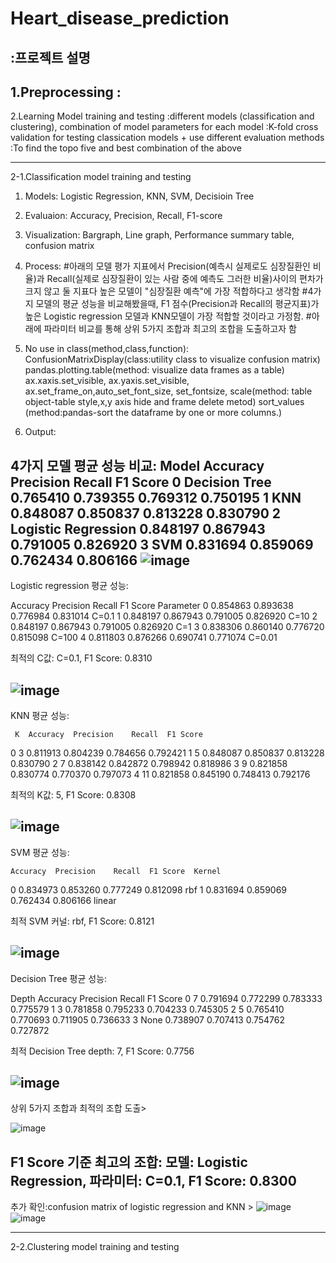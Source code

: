 # Heart_disease_prediction
:프로젝트 설명
---
1.Preprocessing
  :
---

2.Learning Model training and testing
  :different models (classification and clustering), combination of model parameters for each model
  :K-fold cross validation for testing classication models + use different evaluation methods
  :To find the topo five and best combination of the above

---

2-1.Classification model training and testing

1) Models: Logistic Regression, KNN, SVM, Decisioin Tree

2) Evaluaion: Accuracy, Precision, Recall, F1-score

3) Visualization: Bargraph, Line graph, Performance summary table, confusion matrix

4) Process: 
#아래의 모델 평가 지표에서 Precision(예측시 실제로도 심장질환인 비율)과 Recall(실제로 심장질환이 있는 사람 중에 예측도 그러한 비율)사이의 편차가 크지 않고 둘 지표다 높은 모델이 "심장질환 예측"에 가장 적합하다고 생각함
#4가지 모델의 평균 성능을 비교해봤을때, F1 점수(Precision과 Recall의 평균지표)가 높은 Logistic regression 모델과 KNN모델이 가장 적합할 것이라고 가정함.
#아래에 파라미터 비교를 통해 상위 5가지 조합과 최고의 조합을 도출하고자 함

5) No use in class(method,class,function): 
ConfusionMatrixDisplay(class:utility class to visualize confusion matrix)
pandas.plotting.table(method: visualize data frames as a table)
ax.xaxis.set_visible, ax.yaxis.set_visible, ax.set_frame_on,auto_set_font_size, set_fontsize, scale(method: table object-table style,x,y axis hide and frame delete metod)
sort_values (method:pandas-sort the dataframe by one or more columns.)

6) Output: 

4가지 모델 평균 성능 비교:
                  Model  Accuracy  Precision    Recall  F1 Score
0        Decision Tree  0.765410   0.739355  0.769312  0.750195
1                  KNN  0.848087   0.850837  0.813228  0.830790
2  Logistic Regression  0.848197   0.867943  0.791005  0.826920
3                  SVM  0.831694   0.859069  0.762434  0.806166
![image](https://github.com/user-attachments/assets/c330eb76-5b92-4ec6-9217-b179140ce8fe)
---

Logistic regression 평균 성능:

   Accuracy  Precision    Recall  F1 Score Parameter
0  0.854863   0.893638  0.776984  0.831014     C=0.1
1  0.848197   0.867943  0.791005  0.826920      C=10
2  0.848197   0.867943  0.791005  0.826920       C=1
3  0.838306   0.860140  0.776720  0.815098     C=100
4  0.811803   0.876266  0.690741  0.771074    C=0.01

최적의 C값: C=0.1, F1 Score: 0.8310

![image](https://github.com/user-attachments/assets/c16fa8bc-c3aa-4a3c-a440-2575923d9fa0)
---

KNN 평균 성능:

     K  Accuracy  Precision    Recall  F1 Score
0   3  0.811913   0.804239  0.784656  0.792421
1   5  0.848087   0.850837  0.813228  0.830790
2   7  0.838142   0.842872  0.798942  0.818986
3   9  0.821858   0.830774  0.770370  0.797073
4  11  0.821858   0.845190  0.748413  0.792176

최적의 K값: 5, F1 Score: 0.8308

![image](https://github.com/user-attachments/assets/d168891d-af64-4726-b809-71e0db252232)
---

 SVM 평균 성능:
 
    Accuracy  Precision    Recall  F1 Score  Kernel
0  0.834973   0.853260  0.777249  0.812098     rbf
1  0.831694   0.859069  0.762434  0.806166  linear

최적 SVM 커널: rbf, F1 Score: 0.8121

![image](https://github.com/user-attachments/assets/e6959665-4135-4b9b-948f-a6c9a7d5b8ce)
---

 Decision Tree 평균 성능:
 
   Depth  Accuracy  Precision    Recall  F1 Score
0     7  0.791694   0.772299  0.783333  0.775579
1     3  0.781858   0.795233  0.704233  0.745305
2     5  0.765410   0.770693  0.711905  0.736633
3  None  0.738907   0.707413  0.754762  0.727872

 최적 Decision Tree depth: 7, F1 Score: 0.7756
 
 ![image](https://github.com/user-attachments/assets/793ca6f3-5b5a-4a2c-a6bb-13c4192dc1e8)
---

상위 5가지 조합과 최적의 조합 도출>

![image](https://github.com/user-attachments/assets/0c8bb169-270a-461d-963e-cd8a461637de)

 F1 Score 기준 최고의 조합:
모델: Logistic Regression, 파라미터: C=0.1, F1 Score: 0.8300
---

추가 확인:confusion matrix of logistic regression and KNN >
![image](https://github.com/user-attachments/assets/254bf2a1-c972-4ff5-80f0-b486b6c4036c)
![image](https://github.com/user-attachments/assets/3d299582-01da-444e-8938-32a8c3bf7ee0)


---
2-2.Clustering model training and testing
  
